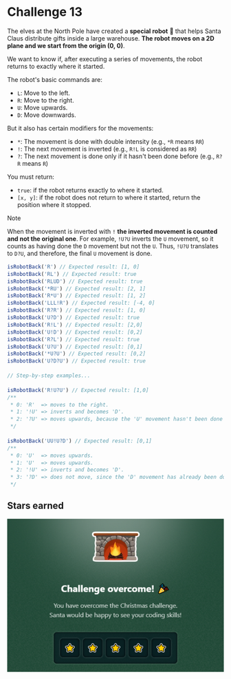 # Challenge 13

The elves at the North Pole have created a **special robot** 🤖 that helps Santa Claus distribute gifts inside a large warehouse. **The robot moves on a 2D plane and we start from the origin (0, 0)**.

We want to know if, after executing a series of movements, the robot returns to exactly where it started.

The robot's basic commands are:

- `L`: Move to the left.
- `R`: Move to the right.
- `U`: Move upwards.
- `D`: Move downwards.

But it also has certain modifiers for the movements:

- `*`: The movement is done with double intensity (e.g., `*R` means `RR`)
- `!`: The next movement is inverted (e.g., `R!L` is considered as `RR`)
- `?`: The next movement is done only if it hasn't been done before (e.g., `R?R` means `R`)

You must return:

- `true`: if the robot returns exactly to where it started.
- `[x, y]`: if the robot does not return to where it started, return the position where it stopped.

> [!NOTE]
> When the movement is inverted with `!` **the inverted movement is counted and not the original one**. For example, `!U?U` inverts the `U` movement, so it counts as having done the `D` movement but not the `U`. Thus, `!U?U` translates to `D?U`, and therefore, the final `U` movement is done.

```js
isRobotBack('R') // Expected result: [1, 0]
isRobotBack('RL') // Expected result: true
isRobotBack('RLUD') // Expected result: true
isRobotBack('*RU') // Expected result: [2, 1]
isRobotBack('R*U') // Expected result: [1, 2]
isRobotBack('LLL!R') // Expected result: [-4, 0]
isRobotBack('R?R') // Expected result: [1, 0]
isRobotBack('U?D') // Expected result: true
isRobotBack('R!L') // Expected result: [2,0]
isRobotBack('U!D') // Expected result: [0,2]
isRobotBack('R?L') // Expected result: true
isRobotBack('U?U') // Expected result: [0,1]
isRobotBack('*U?U') // Expected result: [0,2]
isRobotBack('U?D?U') // Expected result: true

// Step-by-step examples...

isRobotBack('R!U?U') // Expected result: [1,0]
/**
 * 0: 'R'  => moves to the right.
 * 1: '!U' => inverts and becomes 'D'.
 * 2: '?U' => moves upwards, because the 'U' movement hasn't been done yet.
 */

isRobotBack('UU!U?D') // Expected result: [0,1]
/**
 * 0: 'U'  => moves upwards.
 * 1: 'U'  => moves upwards.
 * 2: '!U' => inverts and becomes 'D'.
 * 3: '?D' => does not move, since the 'D' movement has already been done.
 */
```

## Stars earned

![5 stars](../../.github/13-challenge-stars.png)
